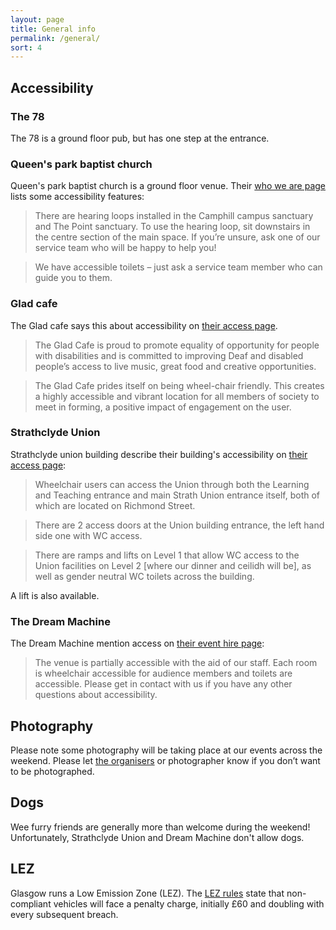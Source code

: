 ```yaml
---
layout: page
title: General info
permalink: /general/
sort: 4
---
```


## Accessibility

### The 78

The 78 is a ground floor pub, but has one step at the entrance.

### Queen's park baptist church

Queen's park baptist church is a ground floor venue.
Their [who we are page](https://www.qpbc.org/who-we-are/) lists some accessibility features:

> There are hearing loops installed in the Camphill campus sanctuary and The Point sanctuary. To use the hearing loop, sit downstairs in the centre section of the main space. If you’re unsure, ask one of our service team who will be happy to help you!

> We have accessible toilets – just ask a service team member who can guide you to them.

### Glad cafe

The Glad cafe says this about accessibility on [their access page](https://www.thegladcafe.co.uk/access/).

> The Glad Cafe is proud to promote equality of opportunity for people with
disabilities and is committed to improving Deaf and disabled people’s
access to live music, great food and creative opportunities.

> The Glad Cafe prides itself on being wheel-chair friendly. This creates a
highly accessible and vibrant location for all members of society to meet
in forming, a positive impact of engagement on the user.

### Strathclyde Union

Strathclyde union building describe their building's accessibility on
[their access page](https://www.strathunion.com/union/access/#:~:text=Accessibility%20in%20the%20Learning%20%26%20Teaching%20building%20including%20the%20Union.&text=Once%20in%20the%20Union%20this,top%20of%20this%20ramp):

> Wheelchair users can access the Union through both the Learning and Teaching entrance and main Strath Union entrance itself, both of which are located on Richmond Street.

> There are 2 access doors at the Union building entrance, the left hand side one with WC access.

> There are ramps and lifts on Level 1 that allow WC access to the Union facilities on Level 2 [where our dinner and ceilidh will be], as well as gender neutral WC toilets across the building.

A lift is also available.

### The Dream Machine

The Dream Machine mention access on [their event hire page](https://www.dreammachineproductions.org/space-hire):

> The venue is partially accessible with the aid of our staff.
Each room is wheelchair accessible for audience members and toilets are
accessible. Please get in contact with us if you have any other questions
about accessibility.

## Photography

Please note some photography will be taking place at our events across the
weekend. Please let [the organisers](mailto:scotland@veganrunners.org.uk) or photographer know if you don’t want to be
photographed.

## Dogs

Wee furry friends are generally more than welcome during the weekend!
Unfortunately, Strathclyde Union and Dream Machine don't allow dogs.

## LEZ

Glasgow runs a Low Emission Zone (LEZ). The [LEZ rules](https://www.glasgow.gov.uk/LEZ)
state that non-compliant vehicles will face a penalty charge, initially £60
and doubling with every subsequent breach.
